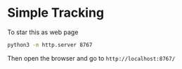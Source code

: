 Simple Tracking
=================

To star this as web page

```bash
python3 -m http.server 8767
```

Then open the browser and go to `http://localhost:8767/`
